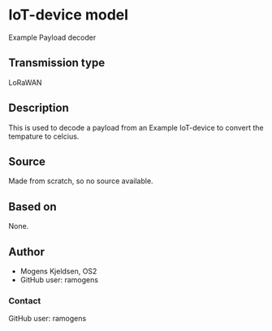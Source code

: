 # IoT-device model
Example Payload decoder

## Transmission type
LoRaWAN

## Description
This is used to decode a payload from an Example IoT-device to convert the tempature to celcius.

## Source
Made from scratch, so no source available.

## Based on
None.

## Author
* Mogens Kjeldsen, OS2
* GitHub user: ramogens 

### Contact
GitHub user: ramogens 

